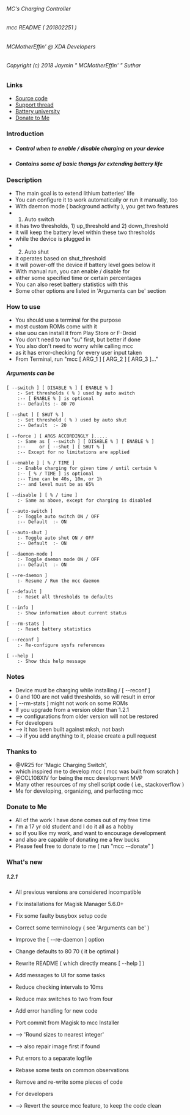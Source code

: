 ###### MC's Charging Controller
###### mcc README ( 201802251 )
###### MCMotherEffin' @ XDA Developers

###### Copyright (c) 2018 Jaymin " MCMotherEffin' " Suthar

### Links

* [Source code](https://github.com/Magisk-Modules-Repo/MC-s-Charging-Controller)
* [Support thread](https://forum.xda-developers.com/apps/magisk/mcs-charging-controller-t3739371)
* [Battery university](http://batteryuniversity.com/learn/article/how_to_prolong_lithium_based_batteries)
* [Donate to Me](https://paypal.me/JayminSuthar)

### Introduction

* ##### Control when to enable / disable charging on your device
* ##### Contains some of basic thangs for extending battery life

### Description

* The main goal is to extend lithium batteries' life
* You can configure it to work automatically or run it manually, too
* With daemon mode ( background activity ), you get two features
* 1) Auto switch
* it has two thresholds, 1) up_threshold and 2) down_threshold
* it will keep the battery level within these two thresholds
* while the device is plugged in
* 2) Auto shut
* it operates based on shut_threshold
* it will power-off the device if battery level goes below it
* With manual run, you can enable / disable for
* either some specified time or certain percentages
* You can also reset battery statistics with this
* Some other options are listed in 'Arguments can be' section

### How to use

* You should use a terminal for the purpose
* most custom ROMs come with it
* else uou can install it from Play Store or F-Droid
* You don't need to run "su" first, but better if done
* You also don't need to worry while calling mcc
* as it has error-checking for every user input taken
* From Terminal, run "mcc [ ARG_1 ] [ ARG_2 ] [ ARG_3 ]..."

##### Arguments can be

    [ --switch ] [ DISABLE % ] [ ENABLE % ]
        :- Set thresholds ( % ) used by auto awitch
        :-- [ ENABLE % ] is optional
        :-- Defaults :- 80 70

    [ --shut ] [ SHUT % ]
        :- Set threshold ( % ) used by auto shut
        :-- Default  :- 20

    [ --force ] [ ARGS ACCORDINGLY ].....
        :- Same as [ --switch ] [ DISABLE % ] [ ENABLE % ]
        :--     or [ --shut ] [ SHUT % ]
        :-- Except for no limitations are applied

    [ --enable ] [ % / TIME ]
        :- Enable charging for given time / until certain %
        :-- [ % / TIME ] is optional
        :-- Time can be 40s, 10m, or 1h
        :-- and level must be as 65%

    [ --disable ] [ % / time ]
        :- Same as above, except for charging is disabled

    [ --auto-switch ]
        :- Toggle auto switch ON / OFF
        :-- Default  :- ON

    [ --auto-shut ]
        :- Toggle auto shut ON / OFF
        :-- Default  :- ON

    [ --daemon-mode ]
        :- Toggle daemon mode ON / OFF
        :-- Default  :- ON

    [ --re-daemon ]
        :- Resume / Run the mcc daemon

    [ --default ]
        :- Reset all thresholds to defaults

    [ --info ]
        :- Show information about current status

    [ --rm-stats ]
        :- Reset battery statistics

    [ --reconf ]
        :- Re-configure sysfs references

    [ --help ]
        :- Show this help message

### Notes

* Device must be charging while installing / [ --reconf ]
* 0 and 100 are not valid thresholds, so will result in error
* [ --rm-stats ] might not work on some ROMs
* If you upgrade from a version older than 1.2.1
* --> configurations from older version will not be restored
* For developers
* --> it has been built against mksh, not bash
* --> if you add anything to it, please create a pull request

### Thanks to

* @VR25 for 'Magic Charging Switch',
* which inspired me to develop mcc ( mcc was built from scratch )
* @CCL108XIV for being the mcc development MVP
* Many other resources of my shell script code ( i.e., stackoverflow )
* Me for developing, organizing, and perfecting mcc

### Donate to Me

* All of the work I have done comes out of my free time
* I'm a 17 yr old student and I do it all as a hobby
* so if you like my work, and want to encourage development
* and also are capable of donating me a few bucks
* Please feel free to donate to me ( run "mcc --donate" )

### What's new

##### 1.2.1

* All previous versions are considered incompatible


* Fix installations for Magisk Manager 5.6.0+
* Fix some faulty busybox setup code
* Correct some terminology ( see 'Arguments can be' )
* Improve the [ --re-daemon ] option
* Change defaults to 80 70 ( it be optimal )
* Rewrite README ( which directly means [ --help ] )
* Add messages to UI for some tasks
* Reduce checking intervals to 10ms
* Reduce max switches to two from four
* Add error handling for new code
* Port commit from Magisk to mcc Installer
* --> 'Round sizes to nearest integer'
* --> also repair image first if found
* Put errors to a separate logfile
* Rebase some tests on common observations
* Remove and re-write some pieces of code
* For developers
* --> Revert the source mcc feature, to keep the code clean
